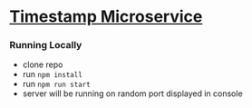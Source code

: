 
# [Timestamp Microservice](https://www.freecodecamp.org/learn/apis-and-microservices/apis-and-microservices-projects/timestamp-microservice)


### Running Locally
* clone repo
* run `npm install`
* run `npm run start`
* server will be running on random port displayed in console
